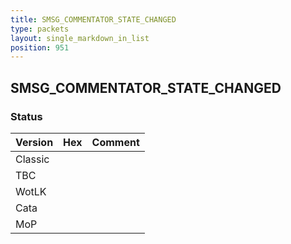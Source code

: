 ```yaml
---
title: SMSG_COMMENTATOR_STATE_CHANGED
type: packets
layout: single_markdown_in_list
position: 951
---
```


## SMSG_COMMENTATOR_STATE_CHANGED

### Status

Version    | Hex        | Comment
---------- | ---------- | ---------- 
Classic    |            |
TBC        |            |
WotLK      |            |
Cata       |            |
MoP        |            |